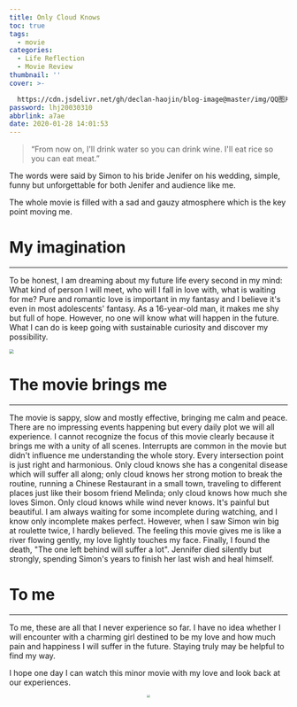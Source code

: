 ```yaml
---
title: Only Cloud Knows
toc: true
tags:
  - movie
categories:
  - Life Reflection
  - Movie Review
thumbnail: ''
cover: >-

  https://cdn.jsdelivr.net/gh/declan-haojin/blog-image@master/img/QQ图片20200128141303.png
password: lhj20030310
abbrlink: a7ae
date: 2020-01-28 14:01:53
---
```



> “From now on, I'll drink water so you can drink wine. I'll eat rice so you can eat meat.”

The words were said by Simon to his bride Jenifer on his wedding, simple, funny but unforgettable for both Jenifer and audience like me.

The whole movie is filled with a sad and gauzy atmosphere which is the key point moving me. 

# My imagination

---

To be honest, I am dreaming about my future life every second in my mind: What kind of person I will meet, who will I fall in love with, what is waiting for me? Pure and romantic love is important in my fantasy and I believe it's even in most adolescents' fantasy. As a 16-year-old man, it makes me shy but full of hope. However, no one will know what will happen in the future. What I can do is keep going with sustainable curiosity and discover my possibility.

<img src="https://i.loli.net/2020/01/28/lvpAP1xo5a79UuY.jpg" style="zoom:50%;" />

<!--more-->

# The movie brings me

---

The movie is sappy, slow and mostly effective, bringing me calm and peace. There are no impressing events happening but every daily plot we will all experience. I cannot recognize the focus of this movie clearly because it brings me with a unity of all scenes. Interrupts are common in the movie but didn't influence me understanding the whole story. Every intersection point is just right and harmonious. Only cloud knows she has a congenital disease which will suffer all along; only cloud knows her strong motion to break the routine, running a Chinese Restaurant in a small town, traveling to different places just like their bosom friend Melinda; only cloud knows how much she loves Simon. Only cloud knows while wind never knows. It's painful but beautiful. I am always waiting for some incomplete during watching, and I know only incomplete makes perfect. However, when I saw Simon win big at roulette twice, I hardly believed. The feeling this movie gives me is like a river flowing gently, my love lightly touches my face. Finally, I found the death, "The one left behind will suffer a lot". Jennifer died silently but strongly, spending Simon's years to finish her last wish and heal himself. 

# To me

---

To me, these are all that I never experience so far. I have no idea whether I will encounter with a charming girl destined to be my love and how much pain and happiness I will suffer in the future. Staying truly may be helpful to find my way. 

I hope one day I can watch this minor movie with my love and look back at our experiences.

<div align=center>
<img src="https://i.loli.net/2020/01/28/hFsvUwW4PTzgkZ7.jpg" style="zoom:33%;" />
</div>